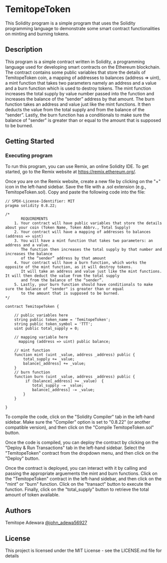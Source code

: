 # TemitopeToken

This Solidity program is a simple program that uses the Solidity programming language to demonstrate some smart contract functionalities on minting and burning tokens.

## Description

This program is a simple contract written in Solidity, a programming language used for developing smart contracts on the Ethereum blockchain. The contract contains some public variables that store the details of TemitopeToken coin, a mapping of addresses to balances (address => uint), a mint function that takes two parameters namely an address and a value and a burn function which is used to destroy tokens.
The mint function increases the total supply by value number passed into the function and increases the balance of the “sender” address by that amount. The burn function takes an address and value just like the mint functions. It then deducts the value from the total supply and from the balance of the “sender”. Lastly, the burn function has a conditionals to make sure the balance of "sender" is greater than or equal to the amount that is supposed to be burned.

## Getting Started

### Executing program

To run this program, you can use Remix, an online Solidity IDE. To get started, go to the Remix website at https://remix.ethereum.org/.

Once you are on the Remix website, create a new file by clicking on the "+" icon in the left-hand sidebar. Save the file with a .sol extension (e.g., TemitopeToken.sol). Copy and paste the following code into the file:

```solidity
// SPDX-License-Identifier: MIT
pragma solidity 0.8.22;

/*
       REQUIREMENTS
    1. Your contract will have public variables that store the details about your coin (Token Name, Token Abbrv., Total Supply)
    2. Your contract will have a mapping of addresses to balances (address => uint)
    3. You will have a mint function that takes two parameters: an address and a value.
       The function then increases the total supply by that number and increases the balance
       of the “sender” address by that amount
    4. Your contract will have a burn function, which works the opposite of the mint function, as it will destroy tokens.
       It will take an address and value just like the mint functions. It will then deduct the value from the total supply
       and from the balance of the “sender”.
    5. Lastly, your burn function should have conditionals to make sure the balance of "sender" is greater than or equal
       to the amount that is supposed to be burned.
*/

contract TemitopeToken {

    // public variables here
    string public token_name = 'TemitopeToken';
    string public token_symbol = 'TTT';
    uint public total_supply = 0;

    // mapping variable here
      mapping (address => uint) public balance;

    // mint function
    function mint (uint _value, address _address) public {
        total_supply += _value;
        balance[_address] += _value;
    }
    // burn function
    function burn (uint _value, address _address) public {
         if (balance[_address] >= _value)  {
            total_supply -= _value;
            balance[_address] -= _value;
        }
    }

}

```

To compile the code, click on the "Solidity Compiler" tab in the left-hand sidebar. Make sure the "Compiler" option is set to "0.8.22" (or another compatible version), and then click on the "Compile TemitopeToken.sol" button.

Once the code is compiled, you can deploy the contract by clicking on the "Deploy & Run Transactions" tab in the left-hand sidebar. Select the "TemitopeToken" contract from the dropdown menu, and then click on the "Deploy" button.

Once the contract is deployed, you can interact with it by calling and passing the appropriate arguements the mint and burn functions. Click on the "TemitopeToken" contract in the left-hand sidebar, and then click on the "mint" or "burn" function. Click on the "transact" button to execute the function. Finally, click on the "total_supply" button to retrieve the total amount of token available.

## Authors

Temitope Adewara
[@john_adewa56927](https://twitter.com/john)

## License

This project is licensed under the MIT License - see the LICENSE.md file for details
